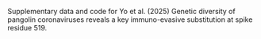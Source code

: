 Supplementary data and code for Yo et al. (2025) Genetic diversity of pangolin coronaviruses reveals a key immuno-evasive substitution at spike residue 519.
